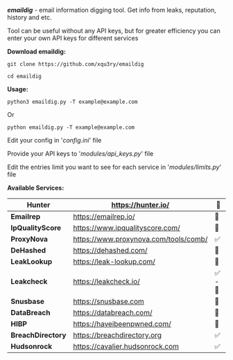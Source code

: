 
***emaildig*** - email information digging tool. Get info from leaks, reputation, history and etc.

Tool can be useful without any API keys, but for greater efficiency you can enter your own API keys for different services

**Download emaildig:**

```
git clone https://github.com/xqu3ry/emaildig
```

```
cd emaildig
```

**Usage:**

```
python3 emaildig.py -T example@example.com
```

Or

```
python emaildig.py -T example@example.com
```

Edit your config in '*config.ini*' file

Provide your API keys to '*modules/api_keys.py*' file

Edit the entries limit you want to see for each service in '*modules/limits.py*' file

**Available  Services:**


| Hunter              | https://hunter.io/                    | 🔑     |
| ------------------- | ------------------------------------- | ------ |
| **Emailrep**        | https://emailrep.io/                  | 🔑     |
| **IpQualityScore**  | https://www.ipqualityscore.com/       | 🔑     |
| **ProxyNova**       | https://www.proxynova.com/tools/comb/ | ✅     |
| **DeHashed**        | https://dehashed.com/                 | 🔑     |
| **LeakLookup**      | https://leak-lookup.com/              | 🔑     |
| **Leakcheck**       | https://leakcheck.io/                 | ✅ - 🔑 |
| **Snusbase**        | https://snusbase.com                  | 🔑     |
| **DataBreach**      | https://databreach.com/               | 🔑     |
| **HIBP**            | https://haveibeenpwned.com/           | 🔑     |
| **BreachDirectory** | https://breachdirectory.org           | ✅     |
| **Hudsonrock**      | https://cavalier.hudsonrock.com       | ✅     |

